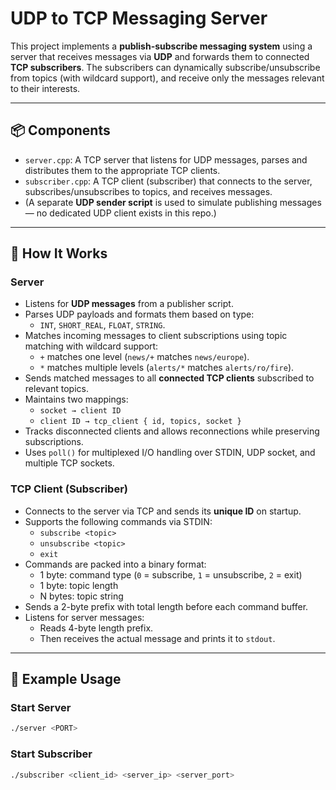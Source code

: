 # UDP to TCP Messaging Server

This project implements a **publish-subscribe messaging system** using a server that receives messages via **UDP** and forwards them to connected **TCP subscribers**. The subscribers can dynamically subscribe/unsubscribe from topics (with wildcard support), and receive only the messages relevant to their interests.

---

## 📦 Components

- `server.cpp`: A TCP server that listens for UDP messages, parses and distributes them to the appropriate TCP clients.
- `subscriber.cpp`: A TCP client (subscriber) that connects to the server, subscribes/unsubscribes to topics, and receives messages.
- (A separate **UDP sender script** is used to simulate publishing messages — no dedicated UDP client exists in this repo.)

---

## 🚀 How It Works

### Server

- Listens for **UDP messages** from a publisher script.
- Parses UDP payloads and formats them based on type:
  - `INT`, `SHORT_REAL`, `FLOAT`, `STRING`.
- Matches incoming messages to client subscriptions using topic matching with wildcard support:
  - `+` matches one level (`news/+` matches `news/europe`).
  - `*` matches multiple levels (`alerts/*` matches `alerts/ro/fire`).
- Sends matched messages to all **connected TCP clients** subscribed to relevant topics.
- Maintains two mappings:
  - `socket → client ID`
  - `client ID → tcp_client { id, topics, socket }`
- Tracks disconnected clients and allows reconnections while preserving subscriptions.
- Uses `poll()` for multiplexed I/O handling over STDIN, UDP socket, and multiple TCP sockets.

### TCP Client (Subscriber)

- Connects to the server via TCP and sends its **unique ID** on startup.
- Supports the following commands via STDIN:
  - `subscribe <topic>`
  - `unsubscribe <topic>`
  - `exit`
- Commands are packed into a binary format:
  - 1 byte: command type (`0` = subscribe, `1` = unsubscribe, `2` = exit)
  - 1 byte: topic length
  - N bytes: topic string
- Sends a 2-byte prefix with total length before each command buffer.
- Listens for server messages:
  - Reads 4-byte length prefix.
  - Then receives the actual message and prints it to `stdout`.

---

## 🧪 Example Usage

### Start Server

```bash
./server <PORT>
```

### Start Subscriber
```bash
./subscriber <client_id> <server_ip> <server_port>
```
